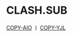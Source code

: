 # CLASH.SUB
[COPY-AIO](https://github.com/O7Y0/Attached/blob/server/AIO.yaml)  丨  [COPY-YJL](https://github.com/O7Y0/Attached/blob/server/YJL.TXT)
